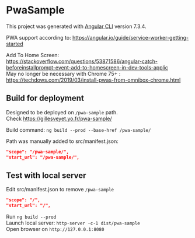 # PwaSample

This project was generated with [Angular CLI](https://github.com/angular/angular-cli) version 7.3.4.

PWA support according to: https://angular.io/guide/service-worker-getting-started

Add To Home Screen: https://stackoverflow.com/questions/53871586/angular-catch-beforeinstallprompt-event-add-to-homescreen-in-dev-tools-applic  
May no longer be necessary with Chrome 75+ : https://techdows.com/2019/03/install-pwas-from-omnibox-chrome.html

## Build for deployment

Designed to be deployed on `/pwa-sample` path.  
Check https://gillesveyet.yo.fr/pwa-sample/

Build command: `ng build --prod --base-href /pwa-sample/`

Path was manually added to src/manifest.json:
```json  
"scope": "/pwa-sample/",
"start_url": "/pwa-sample/",
```

## Test with local server

Edit src/manifest.json to remove `/pwa-sample`
```json  
"scope": "/",
"start_url": "/",
```

Run `ng build --prod`  
Launch local server:  `http-server -c-1 dist/pwa-sample`  
Open browser on `http://127.0.0.1:8080`
